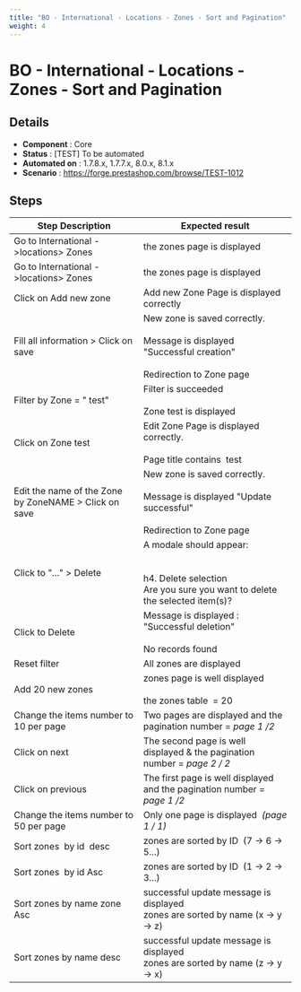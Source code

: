 ```yaml
---
title: "BO - International - Locations - Zones - Sort and Pagination"
weight: 4
---
```


# BO - International - Locations - Zones - Sort and Pagination
## Details
* **Component** : Core
* **Status** : [TEST] To be automated
* **Automated on** : 1.7.8.x, 1.7.7.x, 8.0.x, 8.1.x
* **Scenario** : https://forge.prestashop.com/browse/TEST-1012

## Steps
| Step Description | Expected result |
| ----- | ----- |
| Go to International ->locations> Zones | the zones page is displayed |
| Go to International ->locations> Zones | the zones page is displayed |
| Click on Add new zone | Add new Zone Page is displayed correctly |
| Fill all information > Click on save | New zone is saved correctly.<br><br>Message is displayed "Successful creation"<br><br>Redirection to Zone page |
| Filter by Zone = " test" | Filter is succeeded<br><br>Zone test is displayed |
| Click on Zone test | Edit Zone Page is displayed correctly.<br><br>Page title contains  test |
| Edit the name of the Zone by ZoneNAME > Click on save | New zone is saved correctly.<br><br>Message is displayed "Update successful"<br><br>Redirection to Zone page |
| Click to "..." > Delete | A modale should appear:<br><br> <br>h4. Delete selection<br>Are you sure you want to delete the selected item(s)? |
| Click to Delete | Message is displayed : "Successful deletion"<br><br>No records found |
| Reset filter | All zones are displayed |
| Add 20 new zones | zones page is well displayed<br><br>the zones table  = 20 |
| Change the items number to 10 per page | Two pages are displayed and the pagination number = _page 1 /2_ |
| Click on next | The second page is well displayed & the pagination number = _page 2 / 2_ |
| Click on previous | The first page is well displayed and the pagination number = _page 1 /2_ |
| Change the items number to 50 per page | Only one page is displayed  _(page 1 / 1)_ |
| Sort zones  by id  desc | zones are sorted by ID  (7 -> 6 -> 5...) |
| Sort zones  by id Asc | zones are sorted by ID  (1 -> 2 -> 3...) |
| Sort zones by name zone Asc | successful update message is displayed<br>zones are sorted by name (x -> y -> z) |
| Sort zones by name desc | successful update message is displayed<br>zones are sorted by name (z -> y -> x) |
